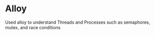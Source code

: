 # Alloy
Used alloy to understand Threads and Processes such as semaphores, mutex, and race conditions
